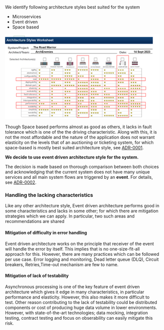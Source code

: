 We identify following architecture styles best suited for the system

- Microservices
- Event driven
- Space based

![](/doc/arch-style-evaulation.png)

Though Space based performs almost as good as others, it lacks in fault tolerance which is one of the the driving characteristic. Along with this, it is not the most affordable and the nature of the application does not warrant elasticity on the levels that of an auctioning or ticketing system, for which space-based is mostly best suited architecture style, see [ADR-0001](/doc/adr/0001-space-based-arch-style.md).  

**We decide to use **event driven** architecture style for the system.**

The decision is made based on thorough comparison between both choices and acknowledging that the current system does not have many unique services and all main system flows are triggered by an **event**. For details, see [ADR-0002](/doc/adr/0002-arch-style-microservices-vs-event-driven.md).

### Handling the lacking characteristics

Like any other architecture style, Event driven architecture performs good in some characteristics and lacks in some other; for which there are mitigation strategies which we can apply. In particular, two such areas and recommendations are shared 

#### Mitigation of difficulty in error handling
Event driven architecture works on the principle that receiver of the event will handle the error by itself. This implies that is no one-size-fit-all approach for this. However, there are many practices which can be followed per use case. Error logging and monitoring, Dead letter queue (DLQ), Circuit breakers, Retries,Time-out mechanism are few to name.   

#### Mitigation of lack of testability
Asynchronous processing is one of the key feature of event driven architecture which gives it edge in many characteristics, in particular performance and elasticity. However, this also makes it more difficult to test. Other reason contributing to the lack of testability could be distributed components or cost of producing huge data volume in lower environments. However, with state-of-the-art technologies; data mocking, integration testing, contract testing and focus on obserability can easily mitigate this risk.
